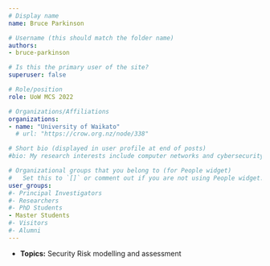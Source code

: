 ```yaml
---
# Display name
name: Bruce Parkinson 

# Username (this should match the folder name)
authors:
- bruce-parkinson

# Is this the primary user of the site?
superuser: false

# Role/position
role: UoW MCS 2022

# Organizations/Affiliations
organizations:
- name: "University of Waikato"
  # url: "https://crow.org.nz/node/338"

# Short bio (displayed in user profile at end of posts)
#bio: My research interests include computer networks and cybersecurity.

# Organizational groups that you belong to (for People widget)
#   Set this to `[]` or comment out if you are not using People widget.
user_groups:
#- Principal Investigators
#- Researchers
#- PhD Students
- Master Students
#- Visitors
#- Alumni
---
```

- **Topics:** Security Risk modelling and assessment
